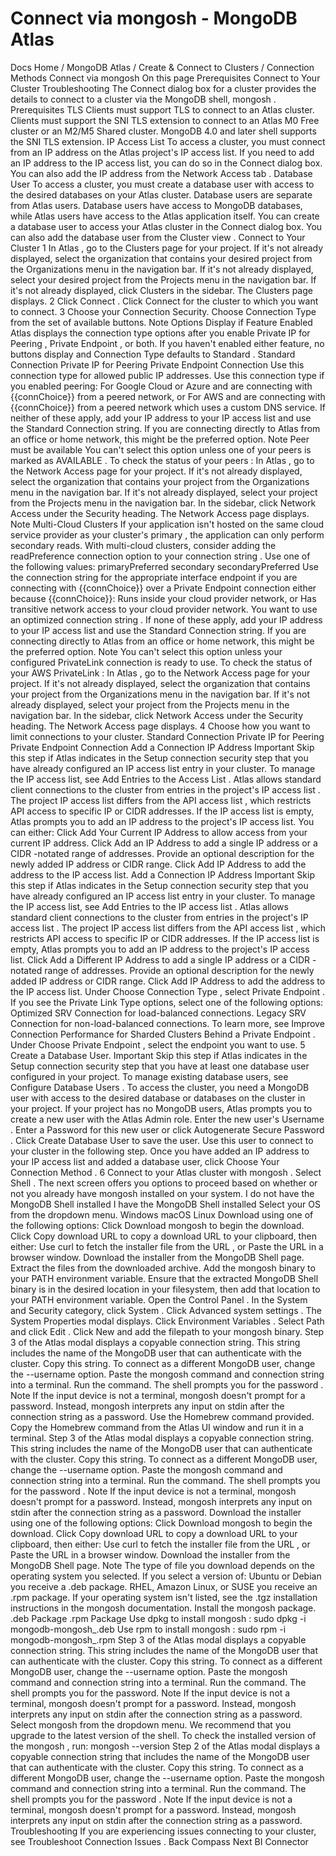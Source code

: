# Connect via mongosh - MongoDB Atlas


Docs Home / MongoDB Atlas / Create & Connect to Clusters / Connection Methods Connect via mongosh On this page Prerequisites Connect to Your Cluster Troubleshooting The Connect dialog box for a cluster provides
the details to connect to a cluster via the MongoDB
shell, mongosh . Prerequisites TLS Clients must support TLS to connect to an Atlas cluster. Clients must support the SNI TLS extension to
connect to an Atlas M0 Free cluster or an M2/M5 Shared cluster. MongoDB 4.0 and later shell supports the SNI TLS extension. IP Access List To access a cluster, you must connect from an IP address on the Atlas project's IP access list. If you need to add an IP address to
the IP access list, you can do so in the Connect dialog box.
You can also add the IP address from the Network Access tab . Database User To access a cluster, you must create a database user with access to the
desired databases on your Atlas cluster. Database users are
separate from Atlas users. Database users have access to MongoDB
databases, while Atlas users have access to the Atlas application itself. You can create a database user to access your Atlas cluster in
the Connect dialog box. You can also add the database user from
the Cluster view . Connect to Your Cluster 1 In Atlas , go to the Clusters page for your project. If it's not already displayed, select the organization that
contains your desired project from the Organizations menu in the
navigation bar. If it's not already displayed, select your desired project
from the Projects menu in the navigation bar. If it's not already displayed, click Clusters in the
sidebar. The Clusters page displays. 2 Click Connect . Click Connect for the cluster to
which you want to connect. 3 Choose your Connection Security. Choose Connection Type from the set of available buttons. Note Options Display if Feature Enabled Atlas displays the connection type options after you enable Private IP for Peering , Private Endpoint , or
both. If you haven't enabled either feature, no buttons display
and Connection Type defaults to Standard . Standard Connection Private IP for Peering Private Endpoint Connection Use this connection type for allowed public IP addresses. Use this connection type if you enabled peering: For Google Cloud or Azure and are connecting with {{connChoice}}
from a peered network, or For AWS and are connecting with {{connChoice}} from a
peered network which uses a custom DNS service. If neither of these apply, add your IP address to your IP
access list and use the Standard Connection string. If you are
connecting directly to Atlas from an office or home
network, this might be the preferred option. Note Peer must be available You can't select this option unless one of your peers
is marked as AVAILABLE . To check the status of your peers : In Atlas , go to the Network Access page for your project. If it's not already displayed, select the
organization that contains your project from the Organizations menu in the navigation bar. If it's not already displayed, select your project
from the Projects menu in the navigation bar. In the sidebar, click Network Access under
the Security heading. The Network Access page displays. Note Multi-Cloud Clusters If your application isn't hosted on the same cloud service
provider as your cluster's primary , the application
can only perform secondary reads. With multi-cloud clusters, consider adding the readPreference connection option to your connection string .
Use one of the following values: primaryPreferred secondary secondaryPreferred Use the connection string for the appropriate interface
endpoint if you are connecting with {{connChoice}} over a
Private Endpoint connection either because {{connChoice}}: Runs inside your cloud provider network, or Has transitive network access to your cloud provider network. You want to use an optimized connection string . If none of these apply, add your IP address to your IP
access list and use the Standard Connection string. If you are
connecting directly to Atlas from an office or home
network, this might be the preferred option. Note You can't select this option unless your configured
PrivateLink connection is ready to use. To check the status of your AWS PrivateLink : In Atlas , go to the Network Access page for your project. If it's not already displayed, select the
organization that contains your project from the Organizations menu in the navigation bar. If it's not already displayed, select your project
from the Projects menu in the navigation bar. In the sidebar, click Network Access under
the Security heading. The Network Access page displays. 4 Choose how you want to limit connections to your cluster. Standard Connection Private IP for Peering Private Endpoint Connection Add a Connection IP Address Important Skip this step if Atlas indicates in the Setup connection security step that you have
already configured an IP access list entry in your cluster.
To manage the IP access list, see Add Entries to the Access List . Atlas allows standard client connections to the cluster
from entries in the project's IP access list . The project IP access list differs from the API access list , which
restricts API access to specific IP or CIDR addresses. If the IP access list is empty, Atlas prompts you to add an
IP address to the project's IP access list. You can either: Click Add Your Current IP Address to allow
access from your current IP address. Click Add an IP Address to add a single IP
address or a CIDR -notated range of addresses. Provide an optional description for the newly added IP address
or CIDR range. Click Add IP Address to add the
address to the IP access list. Add a Connection IP Address Important Skip this step if Atlas indicates in the Setup connection security step that you have
already configured an IP access list entry in your cluster.
To manage the IP access list, see Add Entries to the
IP access list . Atlas allows standard client connections to the cluster
from entries in the project's IP access list . The project IP access list differs from the API access list , which
restricts API access to specific IP or CIDR addresses. If the IP access list is empty, Atlas prompts you to add an
IP address to the project's IP access list. Click Add a Different IP Address to add a single IP
address or a CIDR -notated range of addresses. Provide an optional description for the newly added IP address
or CIDR range. Click Add IP Address to add the
address to the IP access list. Under Choose Connection Type , select Private Endpoint . If you see the Private Link Type options,
select one of the following options: Optimized SRV Connection for
load-balanced connections. Legacy SRV Connection for
non-load-balanced connections. To learn more, see Improve Connection Performance for Sharded Clusters Behind a Private Endpoint . Under Choose Private Endpoint , select the
endpoint you want to use. 5 Create a Database User. Important Skip this step if Atlas indicates in the Setup connection security step that you have at least
one database user configured in your project. To manage existing
database users, see Configure Database Users . To access the cluster, you need a MongoDB user with access to the
desired database or databases on the cluster in your project. If your
project has no MongoDB users, Atlas prompts you to create a new
user with the Atlas Admin role. Enter the new user's Username . Enter a Password for this new user or click Autogenerate Secure Password . Click Create Database User to save the user. Use this user to connect to your cluster in the following step. Once you have added an IP address to your IP access list and added a
database user, click Choose Your Connection Method . 6 Connect to your Atlas cluster with mongosh . Select Shell . The next screen offers you options to proceed based on whether or
not you already have mongosh installed on your system. I do not have the MongoDB Shell installed I have the MongoDB Shell installed Select your OS from the dropdown menu. Windows macOS Linux Download using one of the following options: Click Download mongosh to
begin the download. Click Copy download URL to copy a
download URL to your clipboard, then either: Use curl to fetch the installer file
from the URL , or Paste the URL in a browser window. Download the installer from the MongoDB Shell page. Extract the files from the downloaded archive. Add the mongosh binary to your PATH environment variable. Ensure that the extracted MongoDB Shell binary
is in the desired location in your filesystem,
then add that location to your PATH environment variable. Open the Control Panel . In the System and Security category, click System . Click Advanced system settings .
The System Properties modal
displays. Click Environment Variables . Select Path and click Edit . Click New and add the filepath to
your mongosh binary. Step 3 of the Atlas modal displays a
copyable connection string. This string
includes the name of the MongoDB user that can
authenticate with the cluster. Copy this
string. To connect as a different MongoDB user,
change the --username option. Paste the mongosh command and connection string
into a terminal. Run the command. The shell
prompts you for the password . Note If the input device is not a terminal, mongosh doesn't prompt for a password.
Instead, mongosh interprets any input on stdin after the connection string as a password. Use the Homebrew command provided. Copy the Homebrew command from the Atlas UI
window and run it in a terminal. Step 3 of the Atlas modal displays a
copyable connection string. This string
includes the name of the MongoDB user that can
authenticate with the cluster. Copy this
string. To connect as a different MongoDB user,
change the --username option. Paste the mongosh command and connection string
into a terminal. Run the command. The shell
prompts you for the password . Note If the input device is not a terminal, mongosh doesn't prompt for a password.
Instead, mongosh interprets any input on stdin after the connection string as a password. Download the installer using one of the
following options: Click Download mongosh to
begin the download. Click Copy download URL to copy a
download URL to your clipboard, then either: Use curl to fetch the installer file
from the URL , or Paste the URL in a browser window. Download the installer from the MongoDB Shell page. Note The type of file you download depends on the
operating system you selected. If you select
a version of: Ubuntu or Debian you receive a .deb package. RHEL, Amazon Linux, or SUSE you receive
an .rpm package. If your operating system isn't listed, see
the .tgz installation instructions in the mongosh documentation. Install the mongosh package. .deb Package .rpm Package Use dpkg to install mongosh : sudo dpkg -i mongodb-mongosh_<mongosh-version-and-platform>.deb Use rpm to install mongosh : sudo rpm -i mongodb-mongosh_<mongosh-version-and-platform>.rpm Step 3 of the Atlas modal displays a
copyable connection string. This string
includes the name of the MongoDB user that can
authenticate with the cluster. Copy this
string. To connect as a different MongoDB user,
change the --username option. Paste the mongosh command and connection string
into a terminal. Run the command. The shell
prompts you for the password. Note If the input device is not a terminal, mongosh doesn't prompt for a password.
Instead, mongosh interprets any input on stdin after the connection string as a password. Select mongosh from the dropdown menu.
We recommend that you upgrade to the latest version
of the shell. To check the installed version of the mongosh , run: mongosh --version Step 2 of the Atlas modal displays a copyable
connection string that includes the name of the
MongoDB user that can authenticate with the cluster. Copy
this string. To connect as a different MongoDB user,
change the --username option. Paste the mongosh command and connection string into a
terminal. Run the command. The shell prompts you for the password . Note If the input device is not a terminal, mongosh doesn't prompt for a password.
Instead, mongosh interprets any input on stdin after the connection string as a password. Troubleshooting If you are experiencing issues connecting to your cluster, see Troubleshoot Connection Issues . Back Compass Next BI Connector

